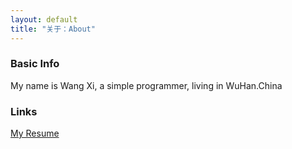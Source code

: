 ```yaml
---
layout: default
title: "关于：About"
---
```


### Basic Info
My name is Wang Xi, a simple programmer, living in WuHan.China

### Links
[My Resume](http://resume.github.io/?iwisunny)

